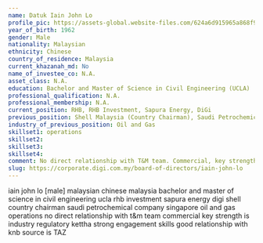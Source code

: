 ```yaml
---
name: Datuk Iain John Lo
profile_pic: https://assets-global.website-files.com/624a6d915965a868f998f7ab/624a6d915965a88e4d990657_Datuk-Iain-John-Lo.jpg
year_of_birth: 1962
gender: Male
nationality: Malaysian 
ethnicity: Chinese
country_of_residence: Malaysia 
current_khazanah_md: No
name_of_investee_co: N.A.
asset_class: N.A.
education: Bachelor and Master of Science in Civil Engineering (UCLA)
professional_qualification: N.A.
professional_membership: N.A.
current_position: RHB, RHB Investment, Sapura Energy, DiGi
previous_position: Shell Malaysia (Country Chairman), Saudi Petrochemical, Petrochemical Company Singapore
industry_of_previous_position: Oil and Gas
skillset1: operations
skillset2: 
skillset3: 
skillset4: 
comment: No direct relationship with T&M team. Commercial, key strength is industry regulatory (KeTTha), strong engagement skills & good relationship with KNB (source is Amran).
slug: https://corporate.digi.com.my/board-of-directors/iain-john-lo
---
```


iain john lo [male] malaysian chinese malaysia bachelor and master of science in civil engineering ucla rhb investment sapura energy digi shell country chairman saudi petrochemical company singapore oil and gas operations no direct relationship with t&m team commercial key strength is industry regulatory kettha strong engagement skills good relationship with knb source is TAZ